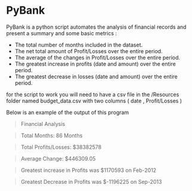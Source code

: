 # PyBank

PyBank is a python script automates the analysis of financial records and present a summary and some basic metrics :

- The total number of months included in the dataset.
- The net total amount of Profit/Losses over the entire period.
- The average of the changes in Profit/Losses over the entire period.
- The greatest increase in profits (date and amount) over the entire period.
- The greatest decrease in losses (date and amount) over the entire period.

for the script to work you will need to have a csv file in the /Resources folder named budget_data.csv with two columns ( date , Profit/Losses )

Below is an example of the output of this program

> Financial Analysis

> Total Months: 86 Months

> Total Profits/Losses: $38382578

> Average Change: $446309.05

> Greatest increase in Profits was $1170593 on Feb-2012

> Greatest Decrease in Profits was $-1196225 on Sep-2013
